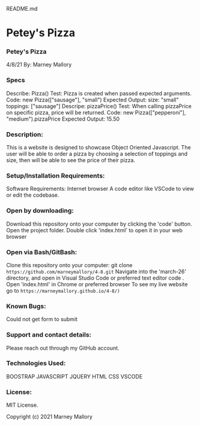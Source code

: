README.md

# Petey's Pizza

### Petey's Pizza
4/8/21
By: Marney Mallory

### Specs
Describe: Pizza()
Test: Pizza is created when passed expected arguments.
Code: new Pizza(["sausage"], "small")
Expected Output:
                size: "small"
                toppings: ["sausage"]
Descripe: pizzaPrice()
Test: When calling pizzaPrice on specific pizza, price will be returned. 
Code: new Pizza(["pepperoni"], "medium").pizzaPrice
Expected Output: 15.50



### Description:
This is a website is designed to showcase Object Oriented Javascript. The user will be able to order a pizza by choosing a selection of toppings and size, then will be able to see the price of their pizza. 

### Setup/Installation Requirements:
Software Requirements: Internet browser
A code editor like VSCode to view or edit the codebase.

### Open by downloading:
Download this repository onto your computer by clicking the 'code' button.
Open the project folder.
Double click 'index.html' to open it in your web browser

### Open via Bash/GitBash:
Clone this repository onto your computer: git clone `https://github.com/marneymallory/4-8.git`
Navigate into the 'march-26' directory, and open in Visual Studio Code or preferred text editor code .
Open 'index.html' in Chrome or preferred browser
To see my live website go to `https://marneymallory.github.io/4-8/)`

### Known Bugs:
Could not get form to submit

### Support and contact details:
Please reach out through my GitHub account.

### Technologies Used:
BOOSTRAP
JAVASCRIPT
JQUERY
HTML
CSS
VSCODE

### License:
MIT License.

Copyright (c) 2021 Marney Mallory